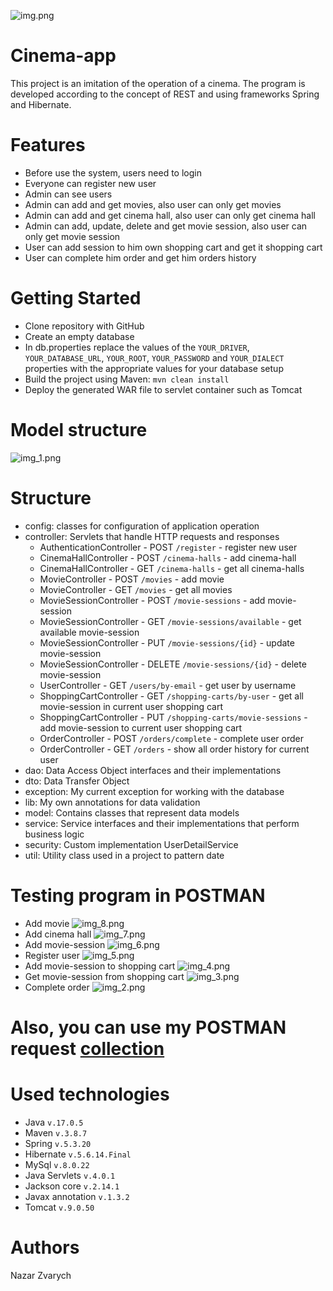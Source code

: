 ﻿![img.png](img.png)
# Cinema-app
This project is an imitation of the operation of a cinema. The program is developed according to the concept of REST and using frameworks Spring and Hibernate.
# Features
* Before use the system, users need to login
* Everyone can register new user
* Admin can see users
* Admin can add and get movies, also user can only get movies 
* Admin can add and get cinema hall, also user can only get cinema hall  
* Admin can add, update, delete and get movie session, also user can only get movie session 
* User can add session to him own shopping cart and get it shopping cart
* User can complete him order and get him orders history
# Getting Started
* Clone repository with GitHub
* Create an empty database
* In db.properties replace the values of the ```YOUR_DRIVER```, ```YOUR_DATABASE_URL```, ```YOUR_ROOT```, ```YOUR_PASSWORD``` and ```YOUR_DIALECT``` properties with the appropriate values for your database setup
* Build the project using Maven: ```mvn clean install```
* Deploy the generated WAR file to servlet container such as Tomcat
# Model structure
![img_1.png](img_1.png)
# Structure
* config: classes for configuration of application operation
* controller: Servlets that handle HTTP requests and responses
    - AuthenticationController - POST ```/register``` - register new user
    - CinemaHallController - POST ```/cinema-halls``` - add cinema-hall
    - CinemaHallController - GET ```/cinema-halls``` - get all cinema-halls
    - MovieController - POST ```/movies``` - add movie
    - MovieController - GET ```/movies``` - get all movies
    - MovieSessionController - POST ```/movie-sessions``` - add movie-session
    - MovieSessionController - GET ```/movie-sessions/available``` - get available movie-session
    - MovieSessionController - PUT ```/movie-sessions/{id}``` - update movie-session
    - MovieSessionController - DELETE ```/movie-sessions/{id}``` - delete movie-session
    - UserController - GET ```/users/by-email``` - get user by username
    - ShoppingCartController - GET ```/shopping-carts/by-user``` - get all movie-session in current user shopping cart
    - ShoppingCartController - PUT ```/shopping-carts/movie-sessions``` - add movie-session to current user shopping cart
    - OrderController - POST ```/orders/complete``` - complete user order
    - OrderController - GET ```/orders``` - show all order history for current user
* dao: Data Access Object interfaces and their implementations
* dto: Data Transfer Object 
* exception: My current exception for working with the database
* lib: My own annotations for data validation
* model: Contains classes that represent data models
* service: Service interfaces and their implementations that perform business logic
* security: Custom implementation UserDetailService
* util: Utility class used in a project to pattern date
# Testing program in POSTMAN
* Add movie
![img_8.png](img_8.png)
* Add cinema hall
![img_7.png](img_7.png)
* Add movie-session
![img_6.png](img_6.png)
* Register user
![img_5.png](img_5.png)
* Add movie-session to shopping cart
![img_4.png](img_4.png)
* Get movie-session from shopping cart
![img_3.png](img_3.png)
* Complete order
![img_2.png](img_2.png)
# Also, you can use my POSTMAN request [collection](https://warped-trinity-563512.postman.co/workspace/Nazar~f0c56656-ead1-4c1b-bab6-7b33d2e9a2ed/collection/7321309-0945856c-34ad-4001-826c-be0f39167396?action=share&creator=7321309)
# Used technologies
* Java ```v.17.0.5```
* Maven ```v.3.8.7```
* Spring ```v.5.3.20```
* Hibernate ```v.5.6.14.Final```
* MySql ```v.8.0.22```
* Java Servlets ```v.4.0.1```
* Jackson core ```v.2.14.1```
* Javax annotation ```v.1.3.2```
* Tomcat ```v.9.0.50```
# Authors
Nazar Zvarych
